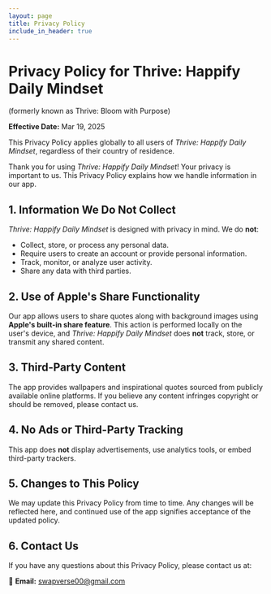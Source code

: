 ```yaml
---
layout: page
title: Privacy Policy
include_in_header: true
---
```


# Privacy Policy for Thrive: Happify Daily Mindset
(formerly known as Thrive: Bloom with Purpose)

**Effective Date:** Mar 19, 2025

This Privacy Policy applies globally to all users of *Thrive: Happify Daily Mindset*, regardless of their country of residence.

Thank you for using *Thrive: Happify Daily Mindset*! Your privacy is important to us. This Privacy Policy explains how we handle information in our app.  

## 1. Information We Do Not Collect
*Thrive: Happify Daily Mindset* is designed with privacy in mind. We do **not**:  
- Collect, store, or process any personal data.  
- Require users to create an account or provide personal information.  
- Track, monitor, or analyze user activity.  
- Share any data with third parties.  

## 2. Use of Apple's Share Functionality
Our app allows users to share quotes along with background images using **Apple's built-in share feature**. This action is performed locally on the user's device, and *Thrive: Happify Daily Mindset* does **not** track, store, or transmit any shared content.  

## 3. Third-Party Content
The app provides wallpapers and inspirational quotes sourced from publicly available online platforms. If you believe any content infringes copyright or should be removed, please contact us.  

## 4. No Ads or Third-Party Tracking
This app does **not** display advertisements, use analytics tools, or embed third-party trackers.  

## 5. Changes to This Policy
We may update this Privacy Policy from time to time. Any changes will be reflected here, and continued use of the app signifies acceptance of the updated policy.  

## 6. Contact Us
If you have any questions about this Privacy Policy, please contact us at:  

📧 **Email:** [swapverse00@gmail.com](mailto:swapverse00@gmail.com)  